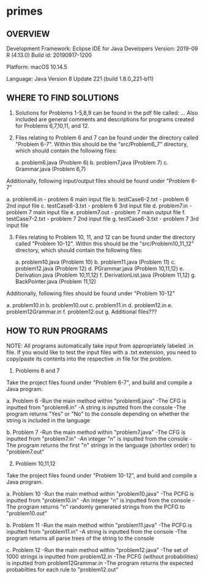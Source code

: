 # primes
OVERVIEW
----------------------------------
Development Framework:
Eclipse IDE for Java Developers
Version: 2019-09 R (4.13.0)
Build id: 20190917-1200

Platform:
macOS 10.14.5

Language:
Java Version 8 Update 221 (build 1.8.0_221-b11)


WHERE TO FIND SOLUTIONS
-----------------------------------
1) Solutions for Problems 1-5,8,9 can be found in the pdf file called: ... Also included are general comments and descriptions for programs created for Problems 6,7,10,11, and 12.

2) Files relating to Problem 6 and 7 can be found under the directory called "Problem 6-7". Within this should be the "src/Problem6_7" directory, which should contain the following files:
   
   a. problem6.java (Problem 6)
   b. problem7.java (Problem 7)
   c. Grammar.java (Problem 6,7)
   
Additionally, following input/output files should be found under "Problem 6-7"

   a. problem6.in - problem 6 main input file
   b. testCase6-2.txt - problem 6 2nd input file
   c. testCase6-3.txt - problem 6 3rd input file
   d. problem7.in - problem 7 main input file
   e. problem7.out - problem 7 main output file
   f. testCase7-2.txt - problem 7 2nd input file
   g. testCase6-3.txt - problem 7 3rd input file
   
3) Files relating to Problem 10, 11, and 12 can be found under the directory called "Problem 10-12". Within this should be the "src/Problem10_11_12" directory, which should contain the following files:
   
   a. problem10.java (Problem 10)
   b. problem11.java (Problem 11)
   c. problem12.java (Problem 12)
   d. PGrammar.java (Problem 10,11,12)
   e. Derivation.java (Problem 10,11,12)
   f. DerivationList.java (Problem 11,12)
   g. BackPointer.java (Problem 11,12)
   
Additionally, following files should be found under "Problem 10-12"

   a. problem10.in
   b. problem10.out
   c. problem11.in
   d. problem12.in
   e. problem12Grammar.in
   f. problem12.out
   g. Additional files???
   
   
HOW TO RUN PROGRAMS
---------------------------------
 NOTE: All programs automatically take input from appropriately labeled .in file. If you would like to test the input files with a .txt extension, you need to copy/paste its contents into the respective .in file for the problem.
 
1) Problems 6 and 7

Take the project files found under "Problem 6-7", and build and compile a Java program.

   a. Problem 6
      -Run the main method within "problem6.java"
      -The CFG is inputted from "problem6.in"
      -A string is inputted from the console
      -The program returns "Yes" or "No" to the console depending on whether the string is included in the language
      
   b. Problem 7
      -Run the main method within "problem7.java"
      -The CFG is inputted from "problem7.in"
      -An integer "n" is inputted from the console
      -The program returns the first "n" strings in the language (shortlex order) to "problem7.out"
      
2) Problem 10,11,12

Take the project files found under "Problem 10-12", and build and compile a Java program.

   a. Problem 10
      -Run the main method within "problem10.java"
      -The PCFG is inputted from "problem10.in"
      -An integer "n" is inputted from the console
      -The program returns "n" randomly generated strings from the PCFG to "problem10.out"
      
   b. Problem 11
      -Run the main method within "problem11.java"
      -The PCFG is inputted from "problem11.in"
      -A string is inputted from the console
      -The program returns all parse trees of the string to the console
      
   c. Problem 12
      -Run the main method within "problem12.java"
      -The set of 1000 strings is inputted from problem12.in
      -The PCFG (without probabilities) is inputted from problem12Grammar.in
      -The program returns the expected probabilties for each rule to "problem12.out"


      

